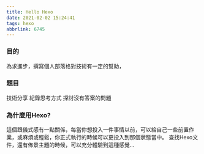 ```yaml
---
title: Hello Hexo
date: 2021-02-02 15:24:41
tags: hexo 
abbrlink: 6745
---
```




### 目的

為求進步，撰寫個人部落格對技術有一定的幫助，


### 題目

技術分享
紀錄思考方式
探討沒有答案的問題


### 為什麼用Hexo?

這個跟儀式感有一點關係，每當你想投入一件事情以前，可以給自己一些前置作業，或麻煩或輕鬆，你正式執行的時候可以更投入到那個狀態當中。
查找Hexo文件，還有佈景主題的時候，可以充分體驗到這種感覺...
